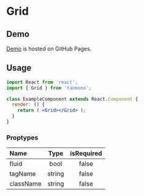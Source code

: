 # Grid

## Demo

[Demo](https://rike422.github.io/tanmono/?selectedKind=Grid) is hosted on GitHub Pages.

## Usage

```jsx
import React from 'react';
import { Grid } from 'tanmono';

class ExampleComponent extends React.Component {
  render: () {
    return ( <Grid></Grid> );
  }
}
```

### Proptypes

| Name | Type | isRequired |
|:----------|:--------:|:--------:|
| fluid | bool | false |
| tagName | string | false |
|  className | string | false |

